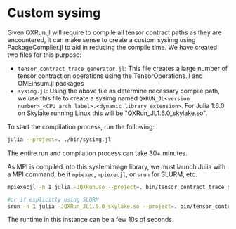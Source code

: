 # Custom sysimg

Given QXRun.jl will require to compile all tensor contract paths as they are encountered, it can make sense to create a custom sysimg using PackageCompiler.jl to aid in reducing the compile time.
We have created two files for this purpose: 

- `tensor_contract_trace_generator.jl`: This file creates a large number of tensor contraction operations using the TensorOperations.jl and OMEinsum.jl packages
- `sysimg.jl`: Using the above file as determine necessary compile path, we use this file to create a sysimg named `QXRUN_JL<version number>_<CPU arch label>.<dynamic library extension>`. For Julia 1.6.0 on Skylake running Linux this will be "QXRun_JL1.6.0_skylake.so".


To start the compilation process, run the following:
```bash
julia --project=. ./bin/sysimg.jl
```

The entire run and compilation process can take 30+ minutes.

As MPI is compiled into this systemimage library, we must launch Julia with a MPI command, be it `mpiexec`, `mpiexecjl`, or `srun` for SLURM, etc.
```bash
mpiexecjl -n 1 julia -JQXRun.so --project=. bin/tensor_contract_trace_generator.jl

#or if explicitly using SLURM
srun -n 1 julia -JQXRun_JL1.6.0_skylake.so --project=. bin/tensor_contract_trace_generator.jl
```

The runtime in this instance can be a few 10s of seconds.
